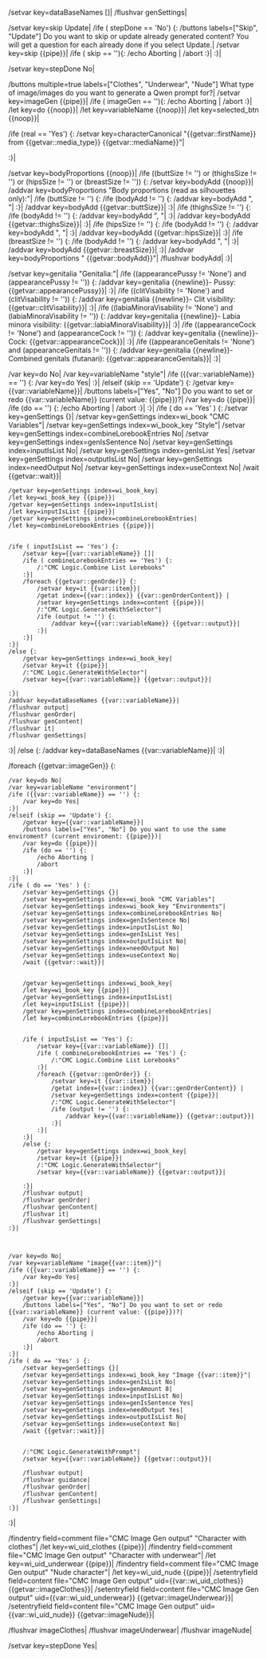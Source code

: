 /setvar key=dataBaseNames []|
/flushvar genSettings|

/setvar key=skip Update|
/ife ( stepDone == 'No') {:
	/buttons labels=["Skip", "Update"] Do you want to skip or update already generated content? You will get a question for each already done if you select Update.|
	/setvar key=skip {{pipe}}|
	/ife ( skip == ''){:
		/echo Aborting |
		/abort
	:}|
:}|

/setvar key=stepDone No|

/buttons multiple=true labels=["Clothes", "Underwear", "Nude"] What type of image/images do you want to generate a Qwen prompt for?|
/setvar key=imageGen {{pipe}}|
/ife ( imageGen == ''){:
	/echo Aborting |
	/abort
:}|
/let key=do {{noop}}|
/let key=variableName {{noop}}|
/let key=selected_btn {{noop}}|

/ife (real == 'Yes') {:
	/setvar key=characterCanonical "{{getvar::firstName}} from {{getvar::media_type}} {{getvar::mediaName}}"|

:}|

/setvar key=bodyProportions {{noop}}|
/ife ((buttSize != '') or (thighsSize != '') or (hipsSize != '') or (breastSize != '')) {:
	/setvar key=bodyAdd {{noop}}|
	/addvar key=bodyProportions "Body proportions (read as silhouettes only):"|
	/ife (buttSize != '') {:
		/ife (bodyAdd != '') {:
			/addvar key=bodyAdd ", "|
		:}|
		/addvar key=bodyAdd {{getvar::buttSize}}|
	:}|
	/ife (thighsSize != '') {:
		/ife (bodyAdd != '') {:
			/addvar key=bodyAdd ", "|
		:}|
		/addvar key=bodyAdd {{getvar::thighsSize}}|
	:}|
	/ife (hipsSize != '') {:
		/ife (bodyAdd != '') {:
			/addvar key=bodyAdd ", "|
		:}|
		/addvar key=bodyAdd {{getvar::hipsSize}}|
	:}|
	/ife (breastSize != '') {:
		/ife (bodyAdd != '') {:
			/addvar key=bodyAdd ", "|
		:}|
		/addvar key=bodyAdd {{getvar::breastSize}}|
	:}|
	/addvar key=bodyProportions " {{getvar::bodyAdd}}"|
	/flushvar bodyAdd|
:}|

/setvar key=genitalia "Genitalia:"|
/ife ((appearancePussy != 'None') and (appearancePussy != '')) {:
	/addvar key=genitalia {{newline}}- Pussy: {{getvar::appearancePussy}}|
:}|
/ife ((clitVisability != 'None') and (clitVisability != '')) {:
	/addvar key=genitalia {{newline}}- Clit visibility: {{getvar::clitVisability}}|
:}|
/ife ((labiaMinoraVisability != 'None') and (labiaMinoraVisability != '')) {:
	/addvar key=genitalia {{newline}}- Labia minora visibility: {{getvar::labiaMinoraVisability}}|
:}|
/ife ((appearanceCock != 'None') and (appearanceCock != '')) {:
	/addvar key=genitalia {{newline}}- Cock: {{getvar::appearanceCock}}|
:}|
/ife ((appearanceGenitals != 'None') and (appearanceGenitals != '')) {:
	/addvar key=genitalia {{newline}}- Combined genitals (futanari): {{getvar::appearanceGenitals}}|
:}|


/var key=do No|
/var key=variableName "style"|
/ife ({{var::variableName}} == '') {:
    /var key=do Yes|
:}|
/elseif (skip == 'Update') {:
    /getvar key={{var::variableName}}|
    /buttons labels=["Yes", "No"] Do you want to set or redo {{var::variableName}} (current value: {{pipe}})?|
    /var key=do {{pipe}}|
    /ife (do == '') {:
        /echo Aborting |
        /abort
    :}|
:}|
/ife ( do == 'Yes' ) {:
	/setvar key=genSettings {}|
	/setvar key=genSettings index=wi_book "CMC Variables"|
	/setvar key=genSettings index=wi_book_key "Style"|
	/setvar key=genSettings index=combineLorebookEntries No|
	/setvar key=genSettings index=genIsSentence No|
	/setvar key=genSettings index=inputIsList No|
	/setvar key=genSettings index=genIsList Yes|
	/setvar key=genSettings index=outputIsList No|
	/setvar key=genSettings index=needOutput No|
	/setvar key=genSettings index=useContext No|
	/wait {{getvar::wait}}|
	
	
	/getvar key=genSettings index=wi_book_key|
	/let key=wi_book_key {{pipe}}|
	/getvar key=genSettings index=inputIsList|
	/let key=inputIsList {{pipe}}|
	/getvar key=genSettings index=combineLorebookEntries|
	/let key=combineLorebookEntries {{pipe}}|
	
	
	/ife ( inputIsList == 'Yes') {:
		/setvar key={{var::variableName}} []|
		/ife ( combineLorebookEntries == 'Yes') {:
			/:"CMC Logic.Combine List Lorebooks"
		:}|
		/foreach {{getvar::genOrder}} {:
			/setvar key=it {{var::item}}|
			/getat index={{var::index}} {{var::genOrderContent}} |
			/setvar key=genSettings index=content {{pipe}}|
			/:"CMC Logic.GenerateWithSelector"|
			/ife (output != '') {:
				/addvar key={{var::variableName}} {{getvar::output}}|
			:}|
		:}|
	:}|
	/else {:
		/getvar key=genSettings index=wi_book_key|
		/setvar key=it {{pipe}}|
		/:"CMC Logic.GenerateWithSelector"|
		/setvar key={{var::variableName}} {{getvar::output}}|
		
	:}|
	/addvar key=dataBaseNames {{var::variableName}}|
	/flushvar output|
	/flushvar genOrder|
	/flushvar genContent|
	/flushvar it|
	/flushvar genSettings|
:}|
/else {:
	/addvar key=dataBaseNames {{var::variableName}}|
:}|

/foreach {{getvar::imageGen}} {:

	/var key=do No|
	/var key=variableName "environment"|
	/ife ({{var::variableName}} == '') {:
		/var key=do Yes|
	:}|
	/elseif (skip == 'Update') {:
		/getvar key={{var::variableName}}|
		/buttons labels=["Yes", "No"] Do you want to use the same enviroment? (current enviroment: {{pipe}})|
		/var key=do {{pipe}}|
		/ife (do == '') {:
			/echo Aborting |
			/abort
		:}|
	:}|
	/ife ( do == 'Yes' ) {:
		/setvar key=genSettings {}|
		/setvar key=genSettings index=wi_book "CMC Variables"|
		/setvar key=genSettings index=wi_book_key "Environments"|
		/setvar key=genSettings index=combineLorebookEntries No|
		/setvar key=genSettings index=genIsSentence No|
		/setvar key=genSettings index=inputIsList No|
		/setvar key=genSettings index=genIsList Yes|
		/setvar key=genSettings index=outputIsList No|
		/setvar key=genSettings index=needOutput No|
		/setvar key=genSettings index=useContext No|
		/wait {{getvar::wait}}|
		
		
		/getvar key=genSettings index=wi_book_key|
		/let key=wi_book_key {{pipe}}|
		/getvar key=genSettings index=inputIsList|
		/let key=inputIsList {{pipe}}|
		/getvar key=genSettings index=combineLorebookEntries|
		/let key=combineLorebookEntries {{pipe}}|
		
		
		/ife ( inputIsList == 'Yes') {:
			/setvar key={{var::variableName}} []|
			/ife ( combineLorebookEntries == 'Yes') {:
				/:"CMC Logic.Combine List Lorebooks"
			:}|
			/foreach {{getvar::genOrder}} {:
				/setvar key=it {{var::item}}|
				/getat index={{var::index}} {{var::genOrderContent}} |
				/setvar key=genSettings index=content {{pipe}}|
				/:"CMC Logic.GenerateWithSelector"|
				/ife (output != '') {:
					/addvar key={{var::variableName}} {{getvar::output}}|
				:}|
			:}|
		:}|
		/else {:
			/getvar key=genSettings index=wi_book_key|
			/setvar key=it {{pipe}}|
			/:"CMC Logic.GenerateWithSelector"|
			/setvar key={{var::variableName}} {{getvar::output}}|
			
		:}|
		/flushvar output|
		/flushvar genOrder|
		/flushvar genContent|
		/flushvar it|
		/flushvar genSettings|
	:}|



	/var key=do No|
	/var key=variableName "image{{var::item}}"|
	/ife ({{var::variableName}} == '') {:
	    /var key=do Yes|
	:}|
	/elseif (skip == 'Update') {:
	    /getvar key={{var::variableName}}|
	    /buttons labels=["Yes", "No"] Do you want to set or redo {{var::variableName}} (current value: {{pipe}})?|
	    /var key=do {{pipe}}|
	    /ife (do == '') {:
	        /echo Aborting |
	        /abort
	    :}|
	:}|
	/ife ( do == 'Yes' ) {:
		/setvar key=genSettings {}|
		/setvar key=genSettings index=wi_book_key "Image {{var::item}}"|
		/setvar key=genSettings index=genIsList No|
		/setvar key=genSettings index=genAmount 8|
		/setvar key=genSettings index=inputIsList No|
		/setvar key=genSettings index=genIsSentence Yes|
		/setvar key=genSettings index=needOutput Yes|
		/setvar key=genSettings index=outputIsList No|
		/setvar key=genSettings index=useContext No|
		/wait {{getvar::wait}}|
		
		
		/:"CMC Logic.GenerateWithPrompt"|
		/setvar key={{var::variableName}} {{getvar::output}}|

		/flushvar output|
		/flushvar guidance|
		/flushvar genOrder|
		/flushvar genContent|
		/flushvar genSettings|
	:}|
:}|

/findentry field=comment file="CMC Image Gen output" "Character with clothes"|
/let key=wi_uid_clothes {{pipe}}|
/findentry field=comment file="CMC Image Gen output" "Character with underwear"|
/let key=wi_uid_underwear {{pipe}}|
/findentry field=comment file="CMC Image Gen output" "Nude character"|
/let key=wi_uid_nude {{pipe}}|
/setentryfield field=content file="CMC Image Gen output" uid={{var::wi_uid_clothes}} {{getvar::imageClothes}}|
/setentryfield field=content file="CMC Image Gen output" uid={{var::wi_uid_underwear}} {{getvar::imageUnderwear}}|
/setentryfield field=content file="CMC Image Gen output" uid={{var::wi_uid_nude}} {{getvar::imageNude}}|

/flushvar imageClothes|
/flushvar imageUnderwear|
/flushvar imageNude|

/setvar key=stepDone Yes|